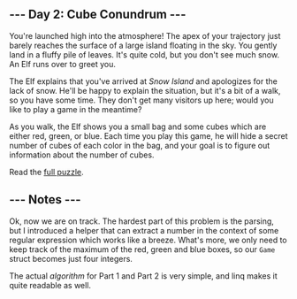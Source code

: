 ## --- Day 2: Cube Conundrum ---
You're launched high into the atmosphere! The apex of your trajectory just barely reaches the surface of a large island floating in the sky. You gently land in a fluffy pile of leaves. It's quite cold, but you don't see much snow. An Elf runs over to greet you.

The Elf explains that you've arrived at <em>Snow Island</em> and apologizes for the lack of snow. He'll be happy to explain the situation, but it's a bit of a walk, so you have some time. They don't get many visitors up here; would you like to play a game in the meantime?

As you walk, the Elf shows you a small bag and some cubes which are either red, green, or blue. Each time you play this game, he will hide a secret number of cubes of each color in the bag, and your goal is to figure out information about the number of cubes.

Read the [full puzzle](https://adventofcode.com/2023/day/2).

## --- Notes ---
Ok, now we are on track. The hardest part of this problem is the parsing, but I introduced a helper that can extract a number in the context of some regular expression which works like a breeze. What's more, we only need to keep track of the maximum of the red, green and blue boxes, so our `Game` struct becomes just four integers.

The actual _algorithm_ for Part 1 and Part 2 is very simple, and linq makes it quite readable as well.
